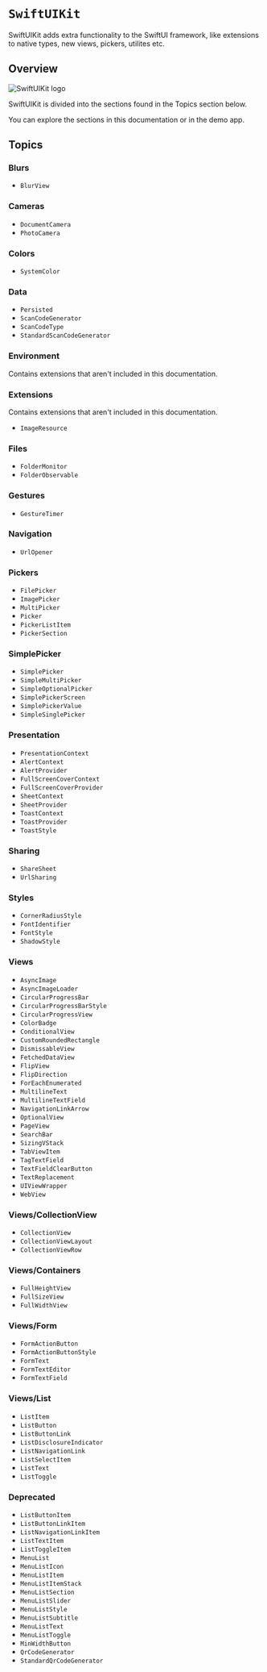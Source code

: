 # ``SwiftUIKit``

SwiftUIKit adds extra functionality to the SwiftUI framework, like extensions to native types, new views, pickers, utilites etc.


## Overview

![SwiftUIKit logo](Logo.png)

SwiftUIKit is divided into the sections found in the Topics section below.

You can explore the sections in this documentation or in the demo app.


## Topics

### Blurs

- ``BlurView``

### Cameras

- ``DocumentCamera``
- ``PhotoCamera``

### Colors

- ``SystemColor``

### Data

- ``Persisted``
- ``ScanCodeGenerator``
- ``ScanCodeType``
- ``StandardScanCodeGenerator``

### Environment

Contains extensions that aren't included in this documentation.

### Extensions

Contains extensions that aren't included in this documentation.

- ``ImageResource``

### Files

- ``FolderMonitor``
- ``FolderObservable``

### Gestures

- ``GestureTimer``

### Navigation

- ``UrlOpener``

### Pickers

- ``FilePicker``
- ``ImagePicker``
- ``MultiPicker``
- ``Picker``
- ``PickerListItem``
- ``PickerSection``

### SimplePicker

- ``SimplePicker``
- ``SimpleMultiPicker``
- ``SimpleOptionalPicker``
- ``SimplePickerScreen``
- ``SimplePickerValue``
- ``SimpleSinglePicker``

### Presentation

- ``PresentationContext``
- ``AlertContext``
- ``AlertProvider``
- ``FullScreenCoverContext``
- ``FullScreenCoverProvider``
- ``SheetContext``
- ``SheetProvider``
- ``ToastContext``
- ``ToastProvider``
- ``ToastStyle``

### Sharing

- ``ShareSheet``
- ``UrlSharing``

### Styles

- ``CornerRadiusStyle``
- ``FontIdentifier``
- ``FontStyle``
- ``ShadowStyle``

### Views

- ``AsyncImage``
- ``AsyncImageLoader``
- ``CircularProgressBar``
- ``CircularProgressBarStyle``
- ``CircularProgressView``
- ``ColorBadge``
- ``ConditionalView``
- ``CustomRoundedRectangle``
- ``DismissableView``
- ``FetchedDataView``
- ``FlipView``
- ``FlipDirection``
- ``ForEachEnumerated``
- ``MultilineText``
- ``MultilineTextField``
- ``NavigationLinkArrow``
- ``OptionalView``
- ``PageView``
- ``SearchBar``
- ``SizingVStack``
- ``TabViewItem``
- ``TagTextField``
- ``TextFieldClearButton``
- ``TextReplacement``
- ``UIViewWrapper``
- ``WebView``

### Views/CollectionView

- ``CollectionView``
- ``CollectionViewLayout``
- ``CollectionViewRow``

### Views/Containers

- ``FullHeightView``
- ``FullSizeView``
- ``FullWidthView``

### Views/Form

- ``FormActionButton``
- ``FormActionButtonStyle``
- ``FormText``
- ``FormTextEditor``
- ``FormTextField``

### Views/List

- ``ListItem``
- ``ListButton``
- ``ListButtonLink``
- ``ListDisclosureIndicator``
- ``ListNavigationLink``
- ``ListSelectItem``
- ``ListText``
- ``ListToggle``

### Deprecated

- ``ListButtonItem``
- ``ListButtonLinkItem``
- ``ListNavigationLinkItem``
- ``ListTextItem``
- ``ListToggleItem``
- ``MenuList``
- ``MenuListIcon``
- ``MenuListItem``
- ``MenuListItemStack``
- ``MenuListSection``
- ``MenuListSlider``
- ``MenuListStyle``
- ``MenuListSubtitle``
- ``MenuListText``
- ``MenuListToggle``
- ``MinWidthButton``
- ``QrCodeGenerator``
- ``StandardQrCodeGenerator``
